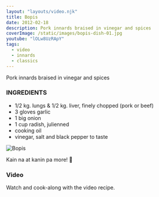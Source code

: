 ```yaml
---
layout: "layouts/video.njk"
title: Bopis
date: 2012-02-18
description: Pork innards braised in vinegar and spices
coverImage: /static/images/bopis-dish-01.jpg
youtube: "lOLw8UzRApY"
tags:
  - video
  - innards
  - classics
---
```


Pork innards braised in vinegar and spices

### INGREDIENTS
* 1/2 kg. lungs & 1/2 kg. liver, finely chopped (pork or beef)
* 3 gloves garlic
* 1 big onion
* 1 cup radish, julienned
* cooking oil
* vinegar, salt and black pepper to taste

![Bopis](/static/images/bopis-dish-02.jpg?nf_resize=fit&w=960)

Kain na at kanin pa more! 🍚

### Video
Watch and cook-along with the video recipe.






